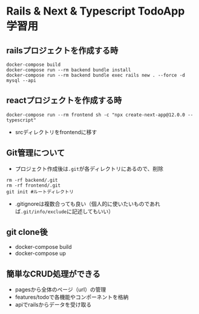 # Rails & Next & Typescript TodoApp　学習用

## railsプロジェクトを作成する時
```
docker-compose build
docker-compose run --rm backend bundle install
docker-compose run --rm backend bundle exec rails new . --force -d mysql --api
```

## reactプロジェクトを作成する時
```
docker-compose run --rm frontend sh -c "npx create-next-app@12.0.0 --typescript"
```
- srcディレクトリをfrontendに移す

## Git管理について

- プロジェクト作成後は`.git`が各ディレクトリにあるので、削除
```
rm -rf backend/.git
rm -rf frontend/.git
git init #ルートディレクトリ
```
- .gitignoreは複数合っても良い（個人的に使いたいものであれば`.git/info/exclude`に記述してもいい）

## git clone後

- docker-compose build
- docker-compose up

## 簡単なCRUD処理ができる
- pagesから全体のページ（url）の管理
- features/todoで各機能やコンポーネントを格納
- apiでrailsからデータを受け取る
